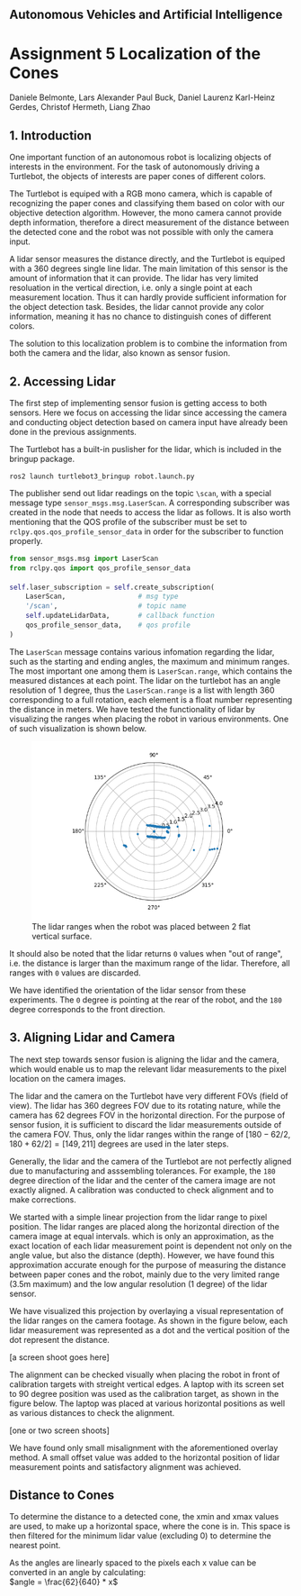 ## Autonomous Vehicles and Artificial Intelligence
# Assignment 5 Localization of the Cones
Daniele Belmonte, Lars Alexander Paul Buck, Daniel Laurenz
Karl-Heinz Gerdes, Christof Hermeth, Liang Zhao

## 1. Introduction
One important function of an autonomous robot is localizing objects of interests in the environment. For the task of autonomously driving a Turtlebot, the objects of interests are paper cones of different colors.

The Turtlebot is equiped with a RGB mono camera, which is capable of recognizing the paper cones and classifying them based on color with our objective detection algorithm. However, the mono camera cannot provide depth information, therefore a direct measurement of the distance between the detected cone and the robot was not possible with only the camera input.

A lidar sensor measures the distance directly, and the Turtlebot is equiped with a 360 degrees single line lidar. The main limitation of this sensor is the amount of information that it can provide. The lidar has very limited resoluation in the vertical direction, i.e. only a single point at each measurement location. Thus it can hardly provide sufficient information for the object detection task. Besides, the lidar cannot provide any color information, meaning it has no chance to distinguish cones of different colors.

The solution to this localization problem is to combine the information from both the camera and the lidar, also known as sensor fusion.


## 2. Accessing Lidar
The first step of implementing sensor fusion is getting access to both sensors. Here we focus on accessing the lidar since accessing the camera and conducting object detection based on camera input have already been done in the previous assignments.

The Turtlebot has a built-in puslisher for the lidar, which is included in the bringup package. 

```
ros2 launch turtlebot3_bringup robot.launch.py
```

The publisher send out lidar readings on the topic `\scan`, with a special message type `sensor_msgs.msg.LaserScan`. A corresponding subscriber was created in the node that needs to access the lidar as follows. It is also worth mentioning that the QOS profile of the subscriber must be set to `rclpy.qos.qos_profile_sensor_data` in order for the subscriber to function properly.

```python
from sensor_msgs.msg import LaserScan
from rclpy.qos import qos_profile_sensor_data

self.laser_subscription = self.create_subscription(
    LaserScan,                  # msg type
    '/scan',                    # topic name
    self.updateLidarData,       # callback function
    qos_profile_sensor_data,    # qos profile
)
```

The `LaserScan` message contains various infomation regarding the lidar, such as the starting and ending angles, the maximum and minimum ranges. The most important one among them is `LaserScan.range`, which contains the measured distances at each point. The lidar on the turtlebot has an angle resolution of 1 degree, thus the `LaserScan.range` is a list with length 360 corresponding to a full rotation, each element is a float number representing the distance in meters. We have tested the functionality of lidar by visualizing the ranges when placing the robot in various environments. One of such visualization is shown below.

<figure>
    <img src="images/lidar_ranges.png"
         alt="The lidar ranges">
    <figcaption>The lidar ranges when the robot was placed between 2 flat vertical surface. 
    </figcaption>
</figure>

It should also be noted that the lidar returns `0` values when "out of range", i.e. the distance is larger than the maximum range of the lidar. Therefore, all ranges with `0` values are discarded.

We have identified the orientation of the lidar sensor from these experiments. The `0` degree is pointing at the rear of the robot, and the `180` degree corresponds to the front direction.

## 3. Aligning Lidar and Camera 
The next step towards sensor fusion is aligning the lidar and the camera, which would enable us to map the relevant lidar measurements to the pixel location on the camera images.

The lidar and the camera on the Turtlebot have very different FOVs (field of view). The lidar has 360 degrees FOV due to its rotating nature, while the camera has 62 degrees FOV in the horizontal direction. For the purpose of sensor fusion, it is sufficient to discard the lidar measurements outside of the camera FOV. Thus, only the lidar ranges within the range of $[180 - 62/2, 180 + 62/2] = [149, 211]$ degrees are used in the later steps.

Generally, the lidar and the camera of the Turtlebot are not perfectly aligned due to manufacturing and asssembling tolerances. For example, the `180` degree direction of the lidar and the center of the camera image are not exactly aligned. A calibration was conducted to check alignment and to make corrections.

We started with a simple linear projection from the lidar range to pixel position. The lidar ranges are placed along the horizontal direction of the camera image at equal intervals. which is only an approximation, as the exact location of each lidar measurement point is dependent not only on the angle value, but also the distance (depth). However, we have found this approximation accurate enough for the purpose of measuring the distance between paper cones and the robot, mainly due to the very limited range  (3.5m maximum) and the low angular resolution (1 degree) of the lidar sensor.

We have visualized this projection by overlaying a visual representation of the lidar ranges on the camera footage. As shown in the figure below, each lidar measurement was represented as a dot and the vertical position of the dot represent the distance.

[a screen shoot goes here]

The alignment can be checked visually when placing the robot in front of calibration targets with streight vertical edges. A laptop with its screen set to 90 degree position was used as the calibration target, as shown in the figure below. The laptop was placed at various horizontal positions as well as various distances to check the alignment.

[one or two screen shoots]

We have found only small misalignment with the aforementioned overlay method. A small offset value was added to the horizontal position of lidar measurement points and satisfactory alignment was achieved.

## Distance to Cones

To determine the distance to a detected cone, the xmin and xmax values are used, to make up a horizontal space, where the cone is in. This space is then filtered for the minimum lidar value (excluding 0) to determine the nearest point.

As the angles are linearly spaced to the pixels each x value can be converted in an angle by calculating:  
$angle = \frac{62}{640} * x$

